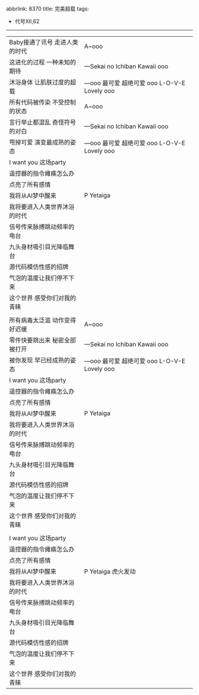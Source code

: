abbrlink: 8370
title: 完美超载
tags:
  - 代号XII,62
---
|      |      |
|--|--|
|Baby接通了讯号 走进人类的时代|A~ooo|
|这进化的过程 一种未知的期待|—Sekai no Ichiban Kawaii ooo|
|沐浴身体 让肌肤过度的超载|—ooo 最可爱 超绝可爱 ooo L-O-V-E Lovely ooo|
|所有代码被传染 不受控制的状态|A~ooo|
|言行举止都混乱 奇怪符号的对白|—Sekai no Ichiban Kawaii ooo|
|甩掉可爱 演变最成熟的姿态|—ooo 最可爱 超绝可爱 ooo L-O-V-E Lovely ooo|
|I want you 这场party|      |
|遥控器的指令瘫痪怎么办|      |
|点亮了所有感情|      |
|我将从AI梦中醒来|P Yetaiga|
|我将要进入人类世界沐浴的时代|      |
|信号传来脉搏跳动频率的电台|      |
|九头身材吸引目光降临舞台|      |
|源代码模仿性感的招牌|      |
|气泡的温度让我们停不下来|      |
|这个世界 感受你们对我的青睐|      |
|      |      |
|所有病毒太泛滥 动作变得好迟缓|A~ooo|
|零件快要跳出来 秘密全部被打开|—Sekai no Ichiban Kawaii ooo|
|被你发现 早已经成熟的姿态|—ooo 最可爱 超绝可爱 ooo L-O-V-E Lovely ooo|
|I want you 这场party|      |
|遥控器的指令瘫痪怎么办|      |
|点亮了所有感情|      |
|我将从AI梦中醒来|P Yetaiga|
|我将要进入人类世界沐浴的时代|      |
|信号传来脉搏跳动频率的电台|      |
|九头身材吸引目光降临舞台|      |
|源代码模仿性感的招牌|      |
|气泡的温度让我们停不下来|      |
|这个世界 感受你们对我的青睐|      |
|      |      |
|I want you 这场party|      |
|遥控器的指令瘫痪怎么办|      |
|点亮了所有感情|      |
|我将从AI梦中醒来|P Yetaiga 虎火发动|
|我将要进入人类世界沐浴的时代|      |
|信号传来脉搏跳动频率的电台|      |
|九头身材吸引目光降临舞台|      |
|源代码模仿性感的招牌|      |
|气泡的温度让我们停不下来|      |
|这个世界 感受你们对我的青睐|      |
